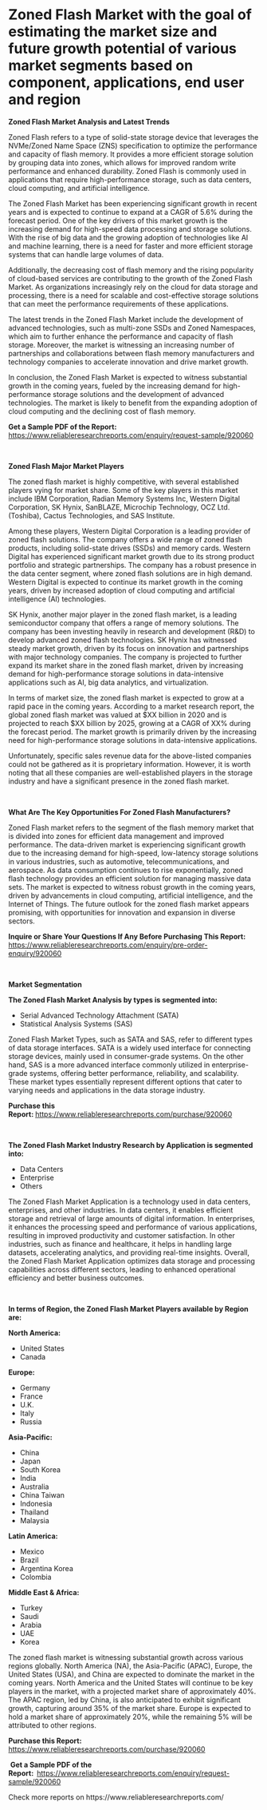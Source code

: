 <p><h1>Zoned Flash Market with the goal of estimating the market size and future growth potential of various market segments based on component, applications, end user and region</h1></p><p><strong>Zoned Flash Market Analysis and Latest Trends</strong></p>
<p><p>Zoned Flash refers to a type of solid-state storage device that leverages the NVMe/Zoned Name Space (ZNS) specification to optimize the performance and capacity of flash memory. It provides a more efficient storage solution by grouping data into zones, which allows for improved random write performance and enhanced durability. Zoned Flash is commonly used in applications that require high-performance storage, such as data centers, cloud computing, and artificial intelligence.</p><p>The Zoned Flash Market has been experiencing significant growth in recent years and is expected to continue to expand at a CAGR of 5.6% during the forecast period. One of the key drivers of this market growth is the increasing demand for high-speed data processing and storage solutions. With the rise of big data and the growing adoption of technologies like AI and machine learning, there is a need for faster and more efficient storage systems that can handle large volumes of data.</p><p>Additionally, the decreasing cost of flash memory and the rising popularity of cloud-based services are contributing to the growth of the Zoned Flash Market. As organizations increasingly rely on the cloud for data storage and processing, there is a need for scalable and cost-effective storage solutions that can meet the performance requirements of these applications.</p><p>The latest trends in the Zoned Flash Market include the development of advanced technologies, such as multi-zone SSDs and Zoned Namespaces, which aim to further enhance the performance and capacity of flash storage. Moreover, the market is witnessing an increasing number of partnerships and collaborations between flash memory manufacturers and technology companies to accelerate innovation and drive market growth.</p><p>In conclusion, the Zoned Flash Market is expected to witness substantial growth in the coming years, fueled by the increasing demand for high-performance storage solutions and the development of advanced technologies. The market is likely to benefit from the expanding adoption of cloud computing and the declining cost of flash memory.</p></p>
<p><strong>Get a Sample PDF of the Report:&nbsp;</strong> <a href="https://www.reliableresearchreports.com/enquiry/request-sample/920060">https://www.reliableresearchreports.com/enquiry/request-sample/920060</a></p>
<p>&nbsp;</p>
<p><strong>Zoned Flash Major Market Players</strong></p>
<p><p>The zoned flash market is highly competitive, with several established players vying for market share. Some of the key players in this market include IBM Corporation, Radian Memory Systems Inc, Western Digital Corporation, SK Hynix, SanBLAZE, Microchip Technology, OCZ Ltd. (Toshiba), Cactus Technologies, and SAS Institute.</p><p>Among these players, Western Digital Corporation is a leading provider of zoned flash solutions. The company offers a wide range of zoned flash products, including solid-state drives (SSDs) and memory cards. Western Digital has experienced significant market growth due to its strong product portfolio and strategic partnerships. The company has a robust presence in the data center segment, where zoned flash solutions are in high demand. Western Digital is expected to continue its market growth in the coming years, driven by increased adoption of cloud computing and artificial intelligence (AI) technologies.</p><p>SK Hynix, another major player in the zoned flash market, is a leading semiconductor company that offers a range of memory solutions. The company has been investing heavily in research and development (R&D) to develop advanced zoned flash technologies. SK Hynix has witnessed steady market growth, driven by its focus on innovation and partnerships with major technology companies. The company is projected to further expand its market share in the zoned flash market, driven by increasing demand for high-performance storage solutions in data-intensive applications such as AI, big data analytics, and virtualization.</p><p>In terms of market size, the zoned flash market is expected to grow at a rapid pace in the coming years. According to a market research report, the global zoned flash market was valued at $XX billion in 2020 and is projected to reach $XX billion by 2025, growing at a CAGR of XX% during the forecast period. The market growth is primarily driven by the increasing need for high-performance storage solutions in data-intensive applications.</p><p>Unfortunately, specific sales revenue data for the above-listed companies could not be gathered as it is proprietary information. However, it is worth noting that all these companies are well-established players in the storage industry and have a significant presence in the zoned flash market.</p></p>
<p>&nbsp;</p>
<p><strong>What Are The Key Opportunities For Zoned Flash Manufacturers?</strong></p>
<p><p>Zoned Flash market refers to the segment of the flash memory market that is divided into zones for efficient data management and improved performance. The data-driven market is experiencing significant growth due to the increasing demand for high-speed, low-latency storage solutions in various industries, such as automotive, telecommunications, and aerospace. As data consumption continues to rise exponentially, zoned flash technology provides an efficient solution for managing massive data sets. The market is expected to witness robust growth in the coming years, driven by advancements in cloud computing, artificial intelligence, and the Internet of Things. The future outlook for the zoned flash market appears promising, with opportunities for innovation and expansion in diverse sectors.</p></p>
<p><strong>Inquire or Share Your Questions If Any Before Purchasing This Report:</strong> <a href="https://www.reliableresearchreports.com/enquiry/pre-order-enquiry/920060">https://www.reliableresearchreports.com/enquiry/pre-order-enquiry/920060</a></p>
<p>&nbsp;</p>
<p><strong>Market Segmentation</strong></p>
<p><strong>The Zoned Flash Market Analysis by types is segmented into:</strong></p>
<p><ul><li>Serial Advanced Technology Attachment (SATA)</li><li>Statistical Analysis Systems (SAS)</li></ul></p>
<p><p>Zoned Flash Market Types, such as SATA and SAS, refer to different types of data storage interfaces. SATA is a widely used interface for connecting storage devices, mainly used in consumer-grade systems. On the other hand, SAS is a more advanced interface commonly utilized in enterprise-grade systems, offering better performance, reliability, and scalability. These market types essentially represent different options that cater to varying needs and applications in the data storage industry.</p></p>
<p><strong>Purchase this Report:&nbsp;</strong><a href="https://www.reliableresearchreports.com/purchase/920060">https://www.reliableresearchreports.com/purchase/920060</a></p>
<p>&nbsp;</p>
<p><strong>The Zoned Flash Market Industry Research by Application is segmented into:</strong></p>
<p><ul><li>Data Centers</li><li>Enterprise</li><li>Others</li></ul></p>
<p><p>The Zoned Flash Market Application is a technology used in data centers, enterprises, and other industries. In data centers, it enables efficient storage and retrieval of large amounts of digital information. In enterprises, it enhances the processing speed and performance of various applications, resulting in improved productivity and customer satisfaction. In other industries, such as finance and healthcare, it helps in handling large datasets, accelerating analytics, and providing real-time insights. Overall, the Zoned Flash Market Application optimizes data storage and processing capabilities across different sectors, leading to enhanced operational efficiency and better business outcomes.</p></p>
<p>&nbsp;</p>
<p><strong>In terms of Region, the Zoned Flash Market Players available by Region are:</strong></p>
<p>
    <p> <strong> North America: </strong>
        <ul>
            <li>United States</li>
            <li>Canada</li>
        </ul>
        </p> 
    <p> <strong> Europe: </strong>
        <ul>
            <li>Germany</li>
            <li>France</li>
            <li>U.K.</li>
            <li>Italy</li>
            <li>Russia</li>
        </ul>
        </p> 
    <p> <strong> Asia-Pacific: </strong>
        <ul>
            <li>China</li>
            <li>Japan</li>
            <li>South Korea</li>
            <li>India</li>
            <li>Australia</li>
            <li>China Taiwan</li>
            <li>Indonesia</li>
            <li>Thailand</li>
            <li>Malaysia</li>
        </ul>
        </p> 
    <p> <strong> Latin America: </strong>
        <ul>
            <li>Mexico</li>
            <li>Brazil</li>
            <li>Argentina Korea</li>
            <li>Colombia</li>
        </ul>
        </p> 
    <p> <strong> Middle East & Africa: </strong>
        <ul>
            <li>Turkey</li>
            <li>Saudi</li>
            <li>Arabia</li>
            <li>UAE</li>
            <li>Korea</li>
        </ul>
    </p>
    </p>
<p><p>The zoned flash market is witnessing substantial growth across various regions globally. North America (NA), the Asia-Pacific (APAC), Europe, the United States (USA), and China are expected to dominate the market in the coming years. North America and the United States will continue to be key players in the market, with a projected market share of approximately 40%. The APAC region, led by China, is also anticipated to exhibit significant growth, capturing around 35% of the market share. Europe is expected to hold a market share of approximately 20%, while the remaining 5% will be attributed to other regions.</p></p>
<p><strong>Purchase this Report: </strong><a href="https://www.reliableresearchreports.com/purchase/920060">https://www.reliableresearchreports.com/purchase/920060</a></p>
<p>&nbsp;<strong>Get a Sample PDF of the Report:&nbsp;&nbsp;</strong><a href="https://www.reliableresearchreports.com/enquiry/request-sample/920060">https://www.reliableresearchreports.com/enquiry/request-sample/920060</a></p>
<p><strong></strong></p>
<p>Check more reports on https://www.reliableresearchreports.com/</p>